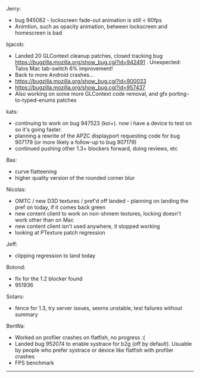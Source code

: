 Jerry: 
* bug 945082 - lockscreen fade-out animation is still < 60fps
* Animtion, such as opacity animation, between lockscreen and homescreen is bad

bjacob:
* Landed 20 GLContext cleanup patches, closed tracking bug https://bugzilla.mozilla.org/show_bug.cgi?id=942491 . Unexpected: Talos Mac tab-switch 6% improvement!
* Back to more Android crashes…
* https://bugzilla.mozilla.org/show_bug.cgi?id=900033
* https://bugzilla.mozilla.org/show_bug.cgi?id=957437
* Also working on some more GLContext code removal, and gfx porting-to-typed-enums patches

kats:
* continuing to work on bug 947523 (koi+). now i have a device to test on so it's going faster.
* planning a rewrite of the APZC displayport requesting code for bug 907179 (or more likely a follow-up to bug 907179)
* continued pushing other 1.3+ blockers forward, doing reviews, etc

Bas:
* curve flatteening
* higher quality version of the rounded corner blur

Nicolas:
* OMTC / new D3D textures / pref'd off landed - planning on landing the pref on today, if it comes back green
* new content client to work on non-shmem textures, locking doesn't work other than on Mac
* new content client isn't used anywhere, it stopped working
* looking at PTexture patch regression

Jeff:
* clipping regression to land today

Botond:
* fix for the 1.2 blocker found
* 951936

Sotaro:
* fence for 1.3, try server issues, seems unstable, test failures without summary

BenWa:
* Worked on profiler crashes on flatfish, no progress :(
* Landed bug 952074 to enable systrace for b2g (off by default). Usuable by people who prefer systrace or device like flatfish with profiler crashes
* FPS benchmark

________________


